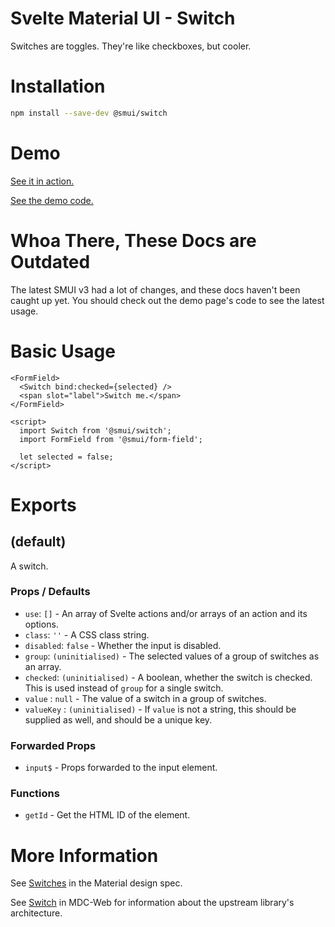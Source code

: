 # Svelte Material UI - Switch

Switches are toggles. They're like checkboxes, but cooler.

# Installation

```sh
npm install --save-dev @smui/switch
```

# Demo

[See it in action.](https://sveltematerialui.com/demo/switch)

[See the demo code.](/site/src/routes/demo/switch/)

# Whoa There, These Docs are Outdated

The latest SMUI v3 had a lot of changes, and these docs haven't been caught up yet. You should check out the demo page's code to see the latest usage.

# Basic Usage

```svelte
<FormField>
  <Switch bind:checked={selected} />
  <span slot="label">Switch me.</span>
</FormField>

<script>
  import Switch from '@smui/switch';
  import FormField from '@smui/form-field';

  let selected = false;
</script>
```

# Exports

## (default)

A switch.

### Props / Defaults

- `use`: `[]` - An array of Svelte actions and/or arrays of an action and its options.
- `class`: `''` - A CSS class string.
- `disabled`: `false` - Whether the input is disabled.
- `group`: `(uninitialised)` - The selected values of a group of switches as an array.
- `checked`: `(uninitialised)` - A boolean, whether the switch is checked. This is used instead of `group` for a single switch.
- `value` : `null` - The value of a switch in a group of switches.
- `valueKey` : `(uninitialised)` - If `value` is not a string, this should be supplied as well, and should be a unique key.

### Forwarded Props

- `input$` - Props forwarded to the input element.

### Functions

- `getId` - Get the HTML ID of the element.

# More Information

See [Switches](https://material.io/components/switches) in the Material design spec.

See [Switch](https://github.com/material-components/material-components-web/tree/v11.0.0/packages/mdc-switch) in MDC-Web for information about the upstream library's architecture.
